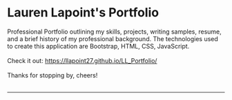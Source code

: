 # Lauren Lapoint's Portfolio
Professional Portfolio outlining my skills, projects, writing samples, resume, and a brief history of my professional background. The technologies used to create this application are Bootstrap, HTML, CSS, JavaScript. 
<br><br>
Check it out: https://llapoint27.github.io/LL_Portfolio/
<br><br>
Thanks for stopping by, cheers!
<br><br>
___________________________________________________________________________________________


